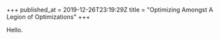 +++
published_at = 2019-12-26T23:19:29Z
title = "Optimizing Amongst A Legion of Optimizations"
+++

Hello.
